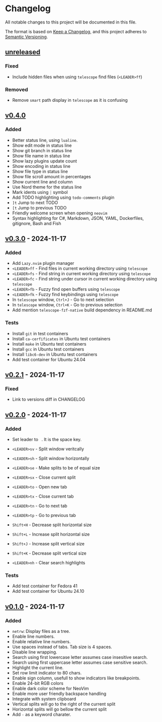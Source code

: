 # Changelog

All notable changes to this project will be documented in this file.

The format is based on [Keep a Changelog](https://keepachangelog.com/en/1.1.0/),
and this project adheres to [Semantic Versioning](https://semver.org/spec/v2.0.0.html).

## [unreleased]

### Fixed

- Include hidden files when using `telescope` find files (`<LEADER>ff`)

### Removed

- Remove `smart` path display in `telescope` as it is confusing

## [v0.4.0]

### Added

- Better status line, using `lualine`.
- Show edit mode in status line
- Show git branch in status line
- Show file name in status line
- Show lazy plugins update count
- Show encoding in status line
- Show file type in status line
- Show file scroll amount in percentages
- Show current line and column
- Use Nord theme for the status line
- Mark idents using `┊` symbol
- Add TODO highlighting using `todo-comments` plugin
- `]t` Jump to next TODO
- `[t` Jump to previous TODO
- Friendly welcome screen when opening `neovim`
- Syntax highlighting for C#, Markdown, JSON, YAML, Dockerfiles, gitignore,
  Bash and Fish

## [v0.3.0] - 2024-11-17

### Added

- Add `Lazy.nvim` plugin manager
- `<LEADER>ff` - Find files in current working directory using `telescope`
- `<LEADER>fs` - Find string in current working directory using `telescope`
- `<LEADER>fc` - Find string under cursor in current working directory using `telescope`
- `<LEADER>fb` - Fuzzy find open buffers using `telescope`
- `<LEADER>fk` - Fuzzy find keybindings using `telescope`
- In `telescope` window, `Ctrl+J` - Go to next selection
- In `telescope` window, `Ctrl+K` - Go to previous selection
- Add mention `telescope-fzf-native` build dependency in README.md

### Tests

- Install `git` in test containers
- Install `ca-cerfificates` in Ubuntu test containers
- Install `make` in Ubuntu test containers
- Install `gcc` in Ubuntu test containers
- Install `libc6-dev` in Ubuntu test containers
- Add test container for Ubuntu 24.04

## [v0.2.1] - 2024-11-17

### Fixed

- Link to versions diff in CHANGELOG

## [v0.2.0] - 2024-11-17

### Added

- Set leader to ` `. It is the space key.

- `<LEADER>sv` - Split window veritcally
- `<LEADER>sh` - Split window horizontally
- `<LEADER>se` - Make splits to be of equal size
- `<LEADER>sx` - Close current split

- `<LEADER>to` - Open new tab
- `<LEADER>tx` - Close current tab
- `<LEADER>tn` - Go to next tab
- `<LEADER>tp` - Go to previous tab

- `Shift+H` - Decrease split horizontal size
- `Shift+L` - Increase split horizontal size
- `Shift+J` - Increase split vertical size
- `Shift+K` - Decrease split vertical size

- `<LEADER>nh` - Clear search highlights

### Tests

- Add test container for Fedora 41
- Add test container for Ubuntu 24.10

## [v0.1.0] - 2024-11-17

### Added

- `netrw`: Display files as a tree.
- Enable line numbers.
- Enable relative line numbers.
- Use spaces instead of tabs. Tab size is 4 spaces.
- Disable line wrapping.
- Search using first lowercase letter assumes case insesitive search.
- Search using first uppercase letter assumes case sensitive search.
- Highlight the current line.
- Set row limit indicator to 80 chars.
- Enable sign column, usefull to show indicators like breakpoints.
- Enable 24-bit RGB colors
- Enable dark color scheme for NeoVim
- Enable more user friendly backspace handling
- Integrate with system clipboard
- Vertical splits will go to the right of the current split
- Horizontal splits will go bellow the current split
- Add `-` as a keyword charater.

[unreleased]: https://github.com/DrOptix/typewriter/compare/v0.4.0...HEAD
[v0.4.0]: https://github.com/DrOptix/typewriter/compare/v0.3.0...v0.4.0
[v0.3.0]: https://github.com/DrOptix/typewriter/compare/v0.2.1...v0.3.0
[v0.2.1]: https://github.com/DrOptix/typewriter/compare/v0.2.0...v0.2.1
[v0.2.0]: https://github.com/DrOptix/typewriter/compare/v0.1.0...v0.2.0
[v0.1.0]: https://github.com/DrOptix/typewriter/releases/tag/v0.1.0
